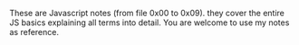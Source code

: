 These are Javascript notes (from file 0x00 to 0x09). they cover the entire JS basics explaining all terms into detail. You are welcome to use my notes as reference.
